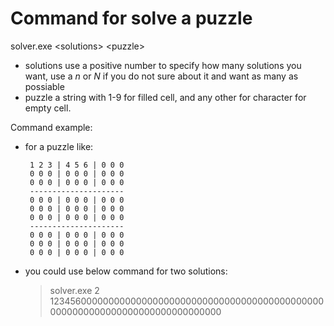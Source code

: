 # Command for solve a puzzle
solver.exe \<solutions\> \<puzzle\>
 - solutions
    use a positive number to specify how many solutions you want,
    use a *n* or *N* if you do not sure about it and want as many as possiable
 - puzzle
    a string with 1-9 for filled cell, and any other for character for empty cell.

Command example:
 - for a puzzle like:

        1 2 3 | 4 5 6 | 0 0 0
        0 0 0 | 0 0 0 | 0 0 0
        0 0 0 | 0 0 0 | 0 0 0
        ---------------------
        0 0 0 | 0 0 0 | 0 0 0
        0 0 0 | 0 0 0 | 0 0 0
        0 0 0 | 0 0 0 | 0 0 0
        ---------------------
        0 0 0 | 0 0 0 | 0 0 0
        0 0 0 | 0 0 0 | 0 0 0
        0 0 0 | 0 0 0 | 0 0 0
    
 - you could use below command for two solutions:
    > solver.exe 2 123456000000000000000000000000000000000000000000000000000000000000000000000000000



